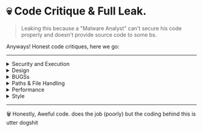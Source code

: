 # 💀 Code Critique & Full Leak.

> Leaking this because a "Malware Analyst" can't secure his code properly and doesn't provide source code to some bs.

Anyways! Honest code critiques, here we go:

---

<details>
<summary>Security and Execution</summary>

- The initial program downloads and runs unsigned `.exe` files from a GitHub link. These can easily be replaced by the author.  
- No execution confirmation.  
- YARA rule's is in the code??? WHY?  
- No input sanitization.  
- Unhandled exception potential.
- Maybe learn how to secure your program?

</details>

<details>
<summary>Design</summary>

- This would be a lot better using different Python files for the code instead of installing 4 different executables for it?  
- A whole executable for deleting files?  
- Code is very hard to read.  
- Redundant code flooded throughout it.  
- Function naming is terribly inconsistent.  
- No data classes?

</details>

<details>
<summary>BUGSs</summary>

- Logic bugs such as `"[5] exit"` being under the choice 6.  
- Vague errors.  
- `download_file()` has a `raise` for status in the exception.  
- Silent failure logs?

</details>

<details>
<summary>Paths & File Handling</summary>

- Hardcoded paths, e.g., `C:\SS` for the folder.  
- Large files aren't handled well at all.  
- SRUM processing timestamp extraction assumes fixed filename format `\d{14}_...`.

</details>

<details>
<summary>Performance</summary>

- Lacks basic performance optimizations.  
- I/O operations — very inefficient.  
- Regex used way too much — bottlenecking.  
- Minimal logs.  
- Data structures are still dogshit.

</details>

<details>
<summary>Style</summary>

- Abuses `print` statements instead of adding simple logging features.  
- Error handling is terrible.  
- Unnecessary escape characters.  
- `blake3` import handling is awful.

</details>

---

🗑️ Honestly, Aweful code. does the job (poorly) but the coding behind this is utter dogshit

